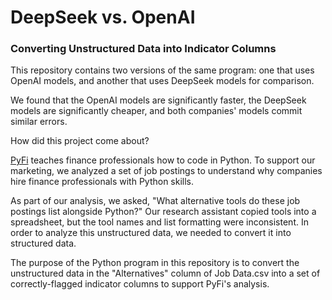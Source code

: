 # DeepSeek vs. OpenAI
### Converting Unstructured Data into Indicator Columns

This repository contains two versions of the same program: one that uses OpenAI models, and another that uses DeepSeek models for comparison.

We found that the OpenAI models are significantly faster, the DeepSeek models are significantly cheaper, and both companies' models commit similar errors.

How did this project come about?

[PyFi](https://pyfi.com) teaches finance professionals how to code in Python. To support our marketing, we analyzed a set of job postings to understand why companies hire finance professionals with Python skills.

As part of our analysis, we asked, "What alternative tools do these job postings list alongside Python?" Our research assistant copied tools into a spreadsheet, but the tool names and list formatting were inconsistent. In order to analyze this unstructured data, we needed to convert it into structured data.

The purpose of the Python program in this repository is to convert the unstructured data in the "Alternatives" column of Job Data.csv into a set of correctly-flagged indicator columns to support PyFi's analysis.
